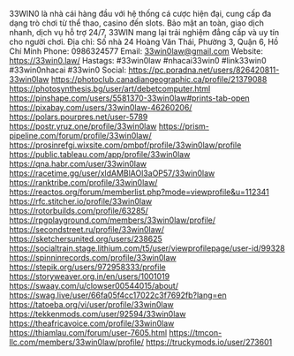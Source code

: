 33WIN0 là nhà cái hàng đầu với hệ thống cá cược hiện đại, cung cấp đa dạng trò chơi từ thể thao, casino đến slots. Bảo mật an toàn, giao dịch nhanh, dịch vụ hỗ trợ 24/7, 33WIN mang lại trải nghiệm đẳng cấp và uy tín cho người chơi.
Địa chỉ: Số nhà 24 Hoàng Văn Thái, Phường 3, Quận 6, Hồ Chí Minh
Phone: 0986324577
Email: 33win0law@gmail.com
Website: https://33win0.law/
Hastags: #33win0law #nhacai33win0 #link33win0 #33win0nhacai #33win0
Social:
https://pc.poradna.net/users/826420811-33win0law
https://photoclub.canadiangeographic.ca/profile/21379088
https://photosynthesis.bg/user/art/debetcomputer.html
https://pinshape.com/users/5581370-33win0law#prints-tab-open
https://pixabay.com/users/33win0law-46260206/
https://polars.pourpres.net/user-5789
https://postr.yruz.one/profile/33win0law
https://prism-pipeline.com/forum/profile/33win0law/
https://prosinrefgi.wixsite.com/pmbpf/profile/33win0law/profile
https://public.tableau.com/app/profile/33win0law
https://qna.habr.com/user/33win0law
https://racetime.gg/user/xldAMBlAOl3aOP57/33win0law
https://ranktribe.com/profile/33win0law/
https://reactos.org/forum/memberlist.php?mode=viewprofile&u=112341
https://rfc.stitcher.io/profile/33win0law
https://rotorbuilds.com/profile/63285/
https://rpgplayground.com/members/33win0law/profile/
https://secondstreet.ru/profile/33win0law/
https://sketchersunited.org/users/238625
https://socialtrain.stage.lithium.com/t5/user/viewprofilepage/user-id/99328
https://spinninrecords.com/profile/33win0law
https://stepik.org/users/972958333/profile
https://storyweaver.org.in/en/users/1001019
https://swaay.com/u/clowser00544015/about/
https://swag.live/user/66fa05f4cc17022c3f7692fb?lang=en
https://tatoeba.org/vi/user/profile/33win0law
https://tekkenmods.com/user/92594/33win0law
https://theafricavoice.com/profile/33win0law
https://thiamlau.com/forum/user-7605.html
https://tmcon-llc.com/members/33win0law/profile/
https://truckymods.io/user/273601

